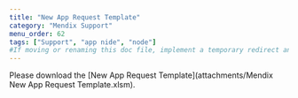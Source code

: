 ```yaml
---
title: "New App Request Template"
category: "Mendix Support"
menu_order: 62
tags: ["Support", "app nide", "node"]
#If moving or renaming this doc file, implement a temporary redirect and let the respective team know they should update the URL in the product. See Mapping to Products for more details.
---
```


Please download the [New App Request Template](attachments/Mendix New App Request Template.xlsm).
